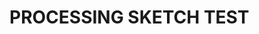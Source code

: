 # PROCESSING SKETCH TEST
<html>
  <head>
    <meta charset="utf-8">
    <title>Processing Sketch</title>
  </head>
  <body>
    <script src="processing-1.0.0.min.js"></script>
  </body>
  <script>
    void setup() {
      size(200, 200);
      background(100);
      stroke(255);
      ellipse(50, 50, 25, 25);
      println("hello web!");
    }
  </script>
</html>
